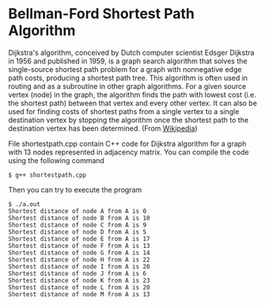 # Bellman-Ford Shortest Path Algorithm

Dijkstra's algorithm, conceived by Dutch computer scientist Edsger Dijkstra in 1956 and published in 1959, is a graph search algorithm that solves the single-source shortest path problem for a graph with nonnegative edge path costs, producing a shortest path tree.   This algorithm is often used in routing and as a subroutine in other graph algorithms. For a given source vertex (node) in the graph, the algorithm finds the path with lowest cost (i.e. the shortest path) between that vertex and every other vertex.   It can also be used for finding costs of shortest paths from a single vertex to a single destination vertex by stopping the algorithm once the shortest path to the destination vertex has been determined. (From [Wikipedia](http://en.wikipedia.org/wiki/Dijkstra%27s_algorithm))

File shortestpath.cpp contain C++ code for Dijkstra algorithm for a graph with 13 nodes represented in adjacency matrix. You can compile the code using the following command

```
$ g++ shortestpath.cpp
```

Then you can try to execute the program

```
$ ./a.out
Shortest distance of node A from A is 0
Shortest distance of node B from A is 10
Shortest distance of node C from A is 9
Shortest distance of node D from A is 5
Shortest distance of node E from A is 17
Shortest distance of node F from A is 13
Shortest distance of node G from A is 14
Shortest distance of node H from A is 22
Shortest distance of node I from A is 20
Shortest distance of node J from A is 6
Shortest distance of node K from A is 23
Shortest distance of node L from A is 20
Shortest distance of node M from A is 13
```
